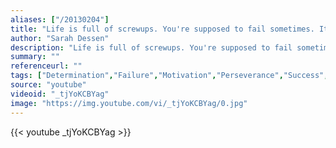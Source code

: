 ```yaml
---
aliases: ["/20130204"]
title: "Life is full of screwups. You're supposed to fail sometimes. It's a required part of the human existance."
author: "Sarah Dessen"
description: "Life is full of screwups. You're supposed to fail sometimes. It's a required part of the human existance. - Sarah Dessen quotes from GetInspired365.com"
summary: ""
referenceurl: ""
tags: ["Determination","Failure","Motivation","Perseverance","Success","Walt-Disney",]
source: "youtube"
videoid: "_tjYoKCBYag"
image: "https://img.youtube.com/vi/_tjYoKCBYag/0.jpg"
---
```


{{< youtube _tjYoKCBYag >}}
